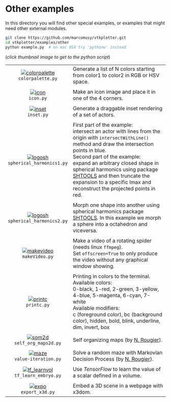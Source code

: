 # Other examples
In this directory you will find other special examples, or examples that might need other external modules.
```bash
git clone https://github.com/marcomusy/vtkplotter.git
cd vtkplotter/examples/other
python example.py  # on mac OSX try 'pythonw' instead
```
(_click thumbnail image to get to the python script_)

|    |    |
|:----------------------------------------------------------------------------------------------------------------------------------------------------------------------------------------------------------------------------------:|:-----|
| [![colorpalette](https://user-images.githubusercontent.com/32848391/50739011-2c94c200-11da-11e9-8f36-ede1b2a014a8.jpg)](https://github.com/marcomusy/vtkplotter/blob/master/examples/other/colorpalette.py)<br/> `colorpalette.py` | Generate a list of N colors starting from color1 to color2 in RGB or HSV space. |
|                                                                                                                                                                                                                                    |      |
| [![icon](https://user-images.githubusercontent.com/32848391/50739009-2bfc2b80-11da-11e9-9e2e-a5e0e987a91a.jpg)](https://github.com/marcomusy/vtkplotter/blob/master/examples/other/icon.py)<br/> `icon.py`                         | Make an icon image and place it in one of the 4 corners. |
|                                                                                                                                                                                                                                    |      |
| [![inset](https://user-images.githubusercontent.com/32848391/56758560-3c3f1300-6797-11e9-9b33-49f5a4876039.jpg)](https://github.com/marcomusy/vtkplotter/blob/master/examples/other/inset.py)<br/> `inset.py`                      | Generate a draggable inset rendering of a set of actors. |
|                                                                                                                                                                                                                                    |      |
| [![logosh](https://shtools.oca.eu/shtools/images/company_logo.png)](https://github.com/marcomusy/vtkplotter/blob/master/examples/other/spherical_harmonics1.py)<br/> `spherical_harmonics1.py`                                     |  First part of the example:<br>intersect an actor with lines from the origin with `intersectWithLine()` method and draw the intersection points in blue.<br>Second part of the example:<br>expand an arbitrary closed shape in spherical harmonics using package [SHTOOLS](https://shtools.oca.eu/shtools/) and then truncate the expansion to a specific lmax and reconstruct the projected points in red. |
|                                                                                                                                                                                                                                    |      |
| [![logosh](https://shtools.oca.eu/shtools/images/company_logo.png)](https://github.com/marcomusy/vtkplotter/blob/master/examples/other/spherical_harmonics2.py)<br/> `spherical_harmonics2.py`                                     | Morph one shape into another using spherical harmonics package [SHTOOLS](https://shtools.oca.eu/shtools/). In this example we morph a sphere into a octahedron and viceversa. |
|                                                                                                                                                                                                                                    |      |
| [![makevideo](https://user-images.githubusercontent.com/32848391/50739007-2bfc2b80-11da-11e9-97e6-620a3541a6fa.jpg)](https://github.com/marcomusy/vtkplotter/blob/master/examples/other/makeVideo.py)<br/> `makeVideo.py`          | Make a video of a rotating spider (needs linux `ffmpeg`). <br/>Set `offscreen=True` to only produce the video without any graphical window showing. |
|                                                                                                                                                                                                                                    |      |
| [![printc](https://user-images.githubusercontent.com/32848391/50739010-2bfc2b80-11da-11e9-94de-011e50a86e61.jpg)](https://github.com/marcomusy/vtkplotter/blob/master/examples/other/printc.py)<br/> `printc.py`                   | Printing in colors to the terminal.<br> Available colors: <br>0-black, 1-red, 2-green, 3-yellow, 4-blue, 5-magenta, 6-cyan, 7-white<br>Available modifiers:<br> c (foreground color), bc (background color), hidden, bold, blink, underline, dim, invert, box |
|                                                                                                                                                                                                                                    |      |
| [![som2d](https://user-images.githubusercontent.com/32848391/54557310-1ade5080-49bb-11e9-9b97-1b53a7689a9b.gif)](https://github.com/marcomusy/vtkplotter/blob/master/examples/other/self_org_maps2d.py)<br/> `self_org_maps2d.py`  | Self organizing maps (by [N. Rougier](https://github.com/rougier/ML-Recipes)). |
|                                                                                                                                                                                                                                    |      |
| [![maze](https://user-images.githubusercontent.com/32848391/56964055-afaba080-6b5a-11e9-99cf-3fac99df9878.jpg)](https://github.com/marcomusy/vtkplotter/blob/master/examples/other/value-iteration.py)<br/> `value-iteration.py`   | Solve a random maze with Markovian Decision Process (by [N. Rougier](https://github.com/rougier/ML-Recipes)). |
|                                                                                                                                                                                                                                    |      |
| [![tf_learnvol](https://user-images.githubusercontent.com/32848391/53975600-79771500-4105-11e9-8741-4661c2f035d4.jpg)](https://github.com/marcomusy/vtkplotter/blob/master/examples/other/tf_learn_embryo.py)<br/> `tf_learn_embryo.py` | Use *TensorFlow* to learn the value of a scalar defined in a volume. |
|                                                                                                                                                                                                                                    |      |
| [![expo](https://user-images.githubusercontent.com/32848391/57160341-c6ffbd80-6de8-11e9-95ff-7215ce642bc5.jpg)](https://github.com/marcomusy/vtkplotter/blob/master/examples/other/.py)<br/> `export_x3d.py` | Embed a 3D scene in a webpage with x3dom. |
